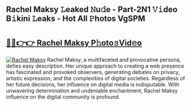 ## Rachel Maksy 𝙻eaked 𝙽u𝚍e - Part-2N1 𝚅𝚒deo B𝚒kini 𝙻eaks - Hot All 𝙿hotos VgSPM

# <h2><a href="http://ld3wf7q.urlbe.top/?page=Rachel+Maksy">🔗🔗👉👉 Rachel Maksy P𝚑oto𝚜Vid𝚎o</a></h2>

[![Rachel Maksy](https://i.imgur.com/eBuTRDB.gif)](http://ld3wf7q.urlbe.top/?page=Rachel+Maksy)
Rachel Maksy, a multifaceted and provocative persona, defies easy description. Her unique approach to creating a web presence has fascinated and provoked observers, generating debates on privacy, artistic expression, and the complexities of digital societies. Regardless of her future decisions, her influence on digital media is indisputable. With unwavering determination and undeniable enchantment, Rachel Maksy influence on the digital community is profound.
